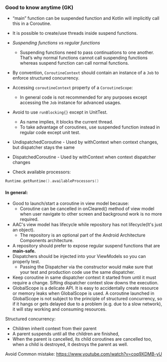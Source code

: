 ### Good to know anytime (GK)

- “main” function can be suspended function and Kotlin will implicitly call this in a Coroutine.
- It is possible to create/use threads inside suspend functions.
- *Suspending functions vs regular functions*
    - Suspending functions need to pass continuations to one another. That’s why normal functions
      cannot call suspending functions whereas suspend function can call normal functions.

- By convention, `CoroutineContext` should contain an instance of a `Job` to enforce structured
  concurrency.
- Accessing `coroutineContext` property of a `CoroutineScope`:
    - In general code is not recommended for any purposes except accessing the `Job` instance for
      advanced usages.

- Avoid to use `runBlocking{}` except in UnitTest.
    - As name implies, it blocks the current thread.
    - To take advantage of coroutines, use suspended function instead in regular code except unit
      test.

- UndispatchedCoroutine - Used by withContext when context changes, but dispatcher stays the same
- DispatchedCoroutine - Used by withContext when context dispatcher changes

- Check available processors:

```kotlin
Runtime.getRuntime().availableProcessors()
```

#### In general:

- Good to launch/start a coroutine in view model because:
    - Coroutine can be cancelled in onCleared() method of view model when user navigate to other
      screen and background work is no more required.
- AAC's view model has lifecycle while repository has not lifecycle(It's just an object).
    - The repository is an optional part of the Android Architecture Components architecture.
- A repository should prefer to expose regular suspend functions that are **main-safe.**
- Dispatchers should be injected into your ViewModels so you can properly test.
    - Passing the Dispatcher via the constructor would make sure that your test and production code
      use the same dispatcher.
- Keep coroutine in same dispatcher context it started from until it must require a change. Sifting
  dispatcher context slow downs the execution.
- GlobalScope is a delicate API. It is easy to accidentally create resource or memory leaks when
  GlobalScope is used. A coroutine launched in GlobalScope is not subject to the principle of
  structured concurrency, so if it hangs or gets delayed due to a problem (e.g. due to a slow
  network), it will stay working and consuming resources.

Structured concurrency:
- Children inherit context from their parent
- A parent suspends until all the children are finished, 
- When the parent is cancelled, its child coroutines are cancelled too, when a child is destroyed, it destroys the parent as well.


Avoid Common mistake:
https://www.youtube.com/watch?v=coq9XDMB-yU